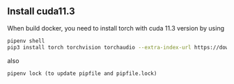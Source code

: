 ## Install cuda11.3

When build docker, you need to install torch with cuda 11.3 version by using

```sh
pipenv shell
pip3 install torch torchvision torchaudio --extra-index-url https://download.pytorch.org/whl/cu113
```

also
```
pipenv lock (to update pipfile and pipfile.lock)
``` 